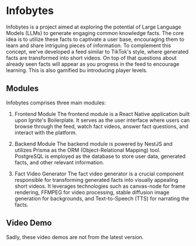 # Infobytes
Infobytes is a project aimed at exploring the potential of Large Language Models (LLMs) to generate engaging common knowledge facts. The core idea is to utilize these facts to captivate a user base, encouraging them to learn and share intriguing pieces of information. To complement this concept, we've developed a feed similar to TikTok's style, where generated facts are transformed into short videos. On top of that questions about already seen facts will appear as you progress in the feed to encourage learning. This is also gamified bu introducing player levels.

## Modules
Infobytes comprises three main modules:

1. Frontend Module
The frontend module is a React Native application built upon Ignite's Boilerplate. It serves as the user interface where users can browse through the feed, watch fact videos, answer fact questions, and interact with the platform.

2. Backend Module
The backend module is powered by NestJS and utilizes Prisma as the ORM (Object-Relational Mapping) tool. PostgreSQL is employed as the database to store user data, generated facts, and other relevant information. 

3. Fact Video Generator
The fact video generator is a crucial component responsible for transforming generated facts into visually appealing short videos. It leverages technologies such as canvas-node for frame rendering, FFMPEG for video processing, stable diffusion image generation for backgrounds, and Text-to-Speech (TTS) for narrating the facts.

## Video Demo
Sadly, these video demos are not from the latest version.